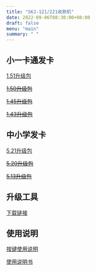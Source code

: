 ```yaml
---
title: "SKJ-121/221收款机"
date: 2022-09-06T08:30:00+08:00
draft: false
menu: "main"
summary: " "
---
```


## 小一卡通发卡

[1.51升级包](https://pan.baidu.com/s/1PUZCbGFDge9utIz4NwFtlA?pwd=2mb6)

~~[1.50升级包](https://pan.baidu.com/s/1wDwRgr6tWtUMfvqGpH099Q?pwd=pj6g)~~

~~[1.45升级包](https://pan.baidu.com/s/1YgRUfU9NmeOPkAAcFvxLkw?pwd=87v9)~~

~~[1.43升级包](https://pan.baidu.com/s/12EDCXqsdZQhMd7dXGWi4cQ?pwd=9qsc)~~

## 中小学发卡

<!--
20220325
[5.13升级包](https://pan.baidu.com/s/1zzdIXfKTXd2BZNEicoppVA?pwd=c9ap)
-->

[5.21升级包](https://pan.baidu.com/s/1XEJnO_PkSUVHZT17UZAcCA?pwd=s7aa)

~~[5.20升级包](https://pan.baidu.com/s/1yann21apRJEl1IwqvzOBRA?pwd=mubs)~~

~~[5.13升级包](https://pan.baidu.com/s/1rGvjd_iaM3mJmMbNzsRfMw?pwd=q3fz)~~

## 升级工具

[下载链接](https://pan.baidu.com/s/15uQ1SclpWWfg6I8eJR2gew?pwd=rhdp)

## 使用说明

[按键使用说明](https://pan.baidu.com/s/1Ua0rR2OTYQB0d9xmmMrH5A?pwd=btd2)

[使用说明书](https://pan.baidu.com/s/1TG3uANWWVsSevccnZGEf-w?pwd=7irb)

